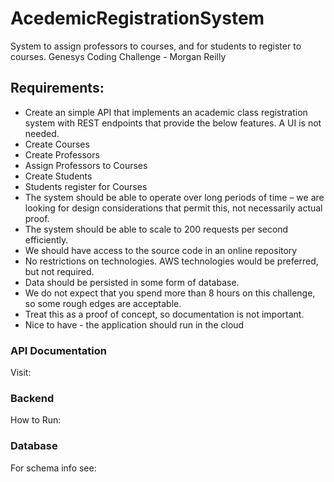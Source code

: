 # AcedemicRegistrationSystem
System to assign professors to courses, and for students to register to courses.
Genesys Coding Challenge - Morgan Reilly

## Requirements:
* Create an simple API that implements an academic class registration system with REST endpoints that provide the below features. A UI is not needed.
* Create Courses
* Create Professors
* Assign Professors to Courses
* Create Students
* Students register for Courses
* The system should be able to operate over long periods of time – we are looking for design considerations that permit this, not necessarily actual proof.
* The system should be able to scale to 200 requests per second efficiently.
* We should have access to the source code in an online repository
* No restrictions on technologies. AWS technologies would be preferred, but not required.
* Data should be persisted in some form of database.
* We do not expect that you spend more than 8 hours on this challenge, so some rough edges are acceptable.
* Treat this as a proof of concept, so documentation is not important.
* Nice to have - the application should run in the cloud

### API Documentation
Visit:
### Backend
How to Run:
### Database
For schema info see:
